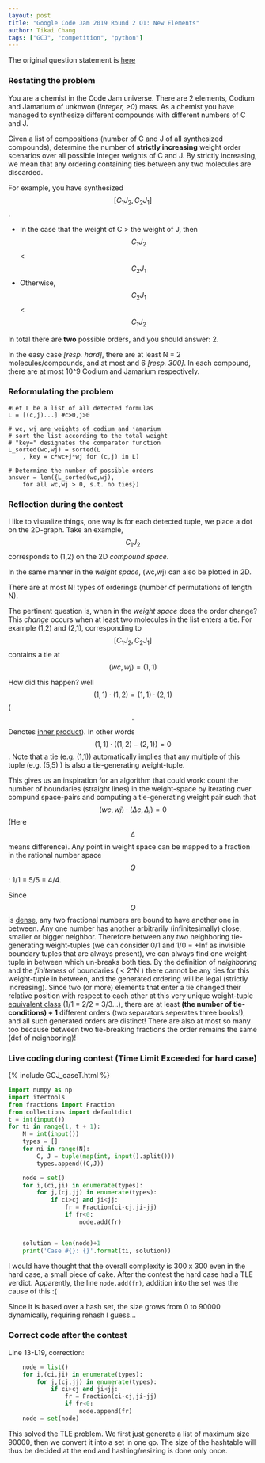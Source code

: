 ```yaml
---
layout: post
title: "Google Code Jam 2019 Round 2 Q1: New Elements"
author: Tikai Chang
tags: ["GCJ", "competition", "python"]
---
```


The original question statement is [here](https://codingcompetitions.withgoogle.com/codejam/round/0000000000051679/0000000000146183)

### Restating the problem
You are a chemist in the Code Jam universe. There are 2 elements, Codium and Jamarium of unknwon (*integer, >0*) mass. As a chemist you have managed to synthesize different compounds with different numbers of C and J.

Given a list of compositions (number of C and J of all synthesized compounds), determine the number of **strictly increasing** weight order scenarios over all possible integer weights of C and J. By strictly increasing, we mean that any ordering containing ties between any two molecules are discarded.

For example, you have synthesized $$\left[C_1J_2,C_2J_1\right]$$.
- In the case that the weight of C > the weight of J, then $$C_1J_2$$ < $$C_2J_1$$
- Otherwise, $$C_2J_1$$ < $$C_1J_2$$

In total there are **two** possible orders, and you should answer: 2.

In the easy case *[resp. hard]*, there are at least N = 2 molecules/compounds, and at most and 6 *[resp. 300]*. In each compound, there are at most 10^9 Codium and Jamarium respectively. 

### Reformulating the problem
```
#Let L be a list of all detected formulas
L = [(c,j)...] #c>0,j>0

# wc, wj are weights of codium and jamarium 
# sort the list according to the total weight
# "key=" designates the comparator function
L_sorted(wc,wj) = sorted(L
	, key = c*wc+j*wj for (c,j) in L)

# Determine the number of possible orders
answer = len({L_sorted(wc,wj), 
	for all wc,wj > 0, s.t. no ties})
```
### Reflection during the contest

I like to visualize things, one way is for each detected tuple, we place a dot on the 2D-graph.
Take an example, $$C_1J_2$$ corresponds to (1,2) on the 2D *compound space*.

In the same manner in the *weight space*, (wc,wj) can also be plotted in 2D.

There are at most N! types of orderings (number of permutations of length N).
 
The pertinent question is, when in the *weight space* does the order change?
This *change* occurs when at least two molecules in the list enters a tie. For example (1,2) and (2,1), corresponding to $$\left[C_1J_2,C_2J_1\right]$$ contains a tie at $$(wc,wj) = (1,1)$$

How did this happen? well $$(1,1)\cdot(1,2) = (1,1)\cdot(2,1)$$ ($$\cdot$$Denotes [inner product](https://en.wikipedia.org/wiki/Dot_product)). In other words  $$(1,1)\cdot\left((1,2)-(2,1)\right) = 0$$. Note that a tie (e.g. (1,1)) automatically implies that any multiple of this tuple (e.g. (5,5) ) is also a tie-generating weight-tuple.

This gives us an inspiration for an algorithm that could work: count the number of boundaries (straight lines) in the weight-space by iterating over compund space-pairs and computing a tie-generating weight pair such that $$(wc,wj)\cdot(\Delta c,\Delta j) = 0$$ (Here $$\Delta$$ means difference). Any point in weight space can be mapped to a fraction in the rational number space $$Q$$: 1/1 = 5/5 = 4/4.

Since $$Q$$ is [dense](https://en.wikipedia.org/wiki/Dense_set), any two fractional numbers are bound to have another one in between. Any one number has another arbitrarily (infinitesimally) close, smaller or bigger neighbor. Therefore between any *two* neighboring tie-generating weight-tuples (we can consider 0/1 and 1/0 = +Inf as invisible boundary tuples that are always present), we can always find one weight-tuple in between which un-breaks both ties. By the definition of *neighboring* and the *finiteness* of boundaries ( &#60; 2^N ) there cannot be any ties for this weight-tuple in between, and the generated ordering will be legal (strictly increasing). Since two (or more) elements that enter a tie changed their relative position with respect to each other at this very unique weight-tuple [equivalent class](https://en.wikipedia.org/wiki/Equivalence_class) (1/1 = 2/2 = 3/3...), there are at least **(the number of tie-conditions) + 1** different orders (two separators seperates three books!), and all such generated orders are distinct! There are also at most so many too because between two tie-breaking fractions the order remains the same (def of neighboring)!

### Live coding during contest (Time Limit Exceeded for hard case)

{% include GCJ_caseT.html %}


```python
import numpy as np
import itertools
from fractions import Fraction
from collections import defaultdict
t = int(input())
for ti in range(1, t + 1):
    N = int(input())
    types = []
    for ni in range(N):
        C, J = tuple(map(int, input().split()))
        types.append((C,J))

    node = set()
    for i,(ci,ji) in enumerate(types):
        for j,(cj,jj) in enumerate(types):
            if ci>cj and ji<jj:
                fr = Fraction(ci-cj,ji-jj)
                if fr<0:
                    node.add(fr)


    solution = len(node)+1
    print('Case #{}: {}'.format(ti, solution))
```
I would have thought that the overall complexity is 300 x 300 even in the hard case, a small piece of cake. After the contest the hard case had a TLE verdict. Apparently, the line `node.add(fr)`, addition into the set was the cause of this :(

Since it is based over a hash set, the size grows from 0 to 90000 dynamically, requiring rehash I guess...

### Correct code after the contest

Line 13-L19, correction:
```python
    node = list()
    for i,(ci,ji) in enumerate(types):
        for j,(cj,jj) in enumerate(types):
            if ci>cj and ji<jj:
                fr = Fraction(ci-cj,ji-jj)
                if fr<0:
                    node.append(fr)
    node = set(node)
```

This solved the TLE problem. We first just generate a list of maximum size 90000, then we convert it into a set in one go. The size of the hashtable will thus be decided at the end and hashing/resizing is done only once.
